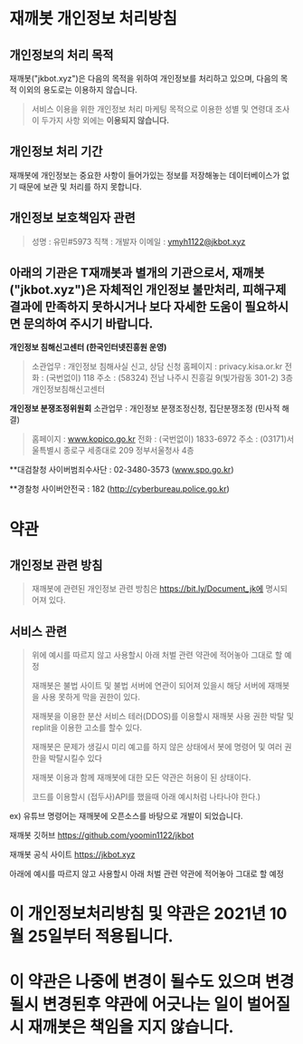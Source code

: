 # 재깨봇 개인정보 처리방침

## 개인정보의 처리 목적
재깨봇("jkbot.xyz")은 다음의 목적을 위하여 개인정보를 처리하고 있으며, 다음의 목적 이외의 용도로는 이용하지 않습니다.
> 서비스 이용을 위한 개인정보 처리
> 마케팅 목적으로 이용한 성별 및 연령대 조사
이 두가지 사항 외에는 **이용되지 않습니다.**

## 개인정보 처리 기간
재깨봇에 개인정보는 중요한 사항이 들어가있는 정보를 저장해놓는 데이터베이스가 없기 때문에 보관 및 처리를 하지 못합니다.


## 개인정보 보호책임자 관련

>  성명 : 유민#5973
>  직책 : 개발자
>  이메일 : ymyh1122@jkbot.xyz


## 아래의 기관은 T재깨봇과 별개의 기관으로서, 재깨봇("jkbot.xyz")은 자체적인 개인정보 불만처리, 피해구제 결과에 만족하지 못하시거나 보다 자세한 도움이 필요하시면 문의하여 주시기 바랍니다.



**개인정보 침해신고센터 (한국인터넷진흥원 운영)**
> 소관업무 : 개인정보 침해사실 신고, 상담 신청
> 홈페이지 : privacy.kisa.or.kr
> 전화 : (국번없이) 118
> 주소 : (58324) 전남 나주시 진흥길 9(빛가람동 301-2) 3층 개인정보침해신고센터



**개인정보 분쟁조정위원회**
소관업무 : 개인정보 분쟁조정신청, 집단분쟁조정 (민사적 해결)
> 홈페이지 : www.kopico.go.kr
> 전화 : (국번없이) 1833-6972
> 주소 : (03171)서울특별시 종로구 세종대로 209 정부서울청사 4층


**대검찰청 사이버범죄수사단 : 02-3480-3573 (www.spo.go.kr)


**경찰청 사이버안전국 : 182 (http://cyberbureau.police.go.kr)




# 약관
## 개인정보 관련 방침
> 재깨봇에 관련된 개인정보 관련 방침은 https://bit.ly/Document_jk에 명시되어져 있다.

## 서비스 관련
> 위에 예시를 따르지 않고 사용할시 아래 처벌 관련 약관에 적어놓아 그대로 할 예정
> 
> 재깨봇은 불법 사이트 및 불법 서버에 연관이 되어져 있을시 해당 서버에 재깨봇을 사용 못하게 막을 권한이 있다. 
> 
> 재깨봇을 이용한 분산 서비스 테러(DDOS)를 이용할시 재깨봇 사용 권한 박탈 및 replit을 이용한 고소를 할수 있다. 
> 
> 재깨봇은 문제가 생길시 미리 예고를 하지 않은 상태에서 봇에 명령어 및 여러 권한을 박탈시킬수 있다 
> 
> 재깨봇 이용과 함께 재깨봇에 대한 모든 약관은 허용이 된 상태이다. 
> 
> 코드를 이용할시 (접두사)API를 했을때 아래 예시처럼 나타나야 한다.)
> 
ex)
유튜브 명령어는 재깨봇에 오픈소스를 바탕으로 개발이 되었습니다.

재깨봇 깃허브 https://github.com/yoomin1122/jkbot

재깨봇 공식 사이트 https://jkbot.xyz

아래에 예시를 따르지 않고 사용할시 아래 처벌 관련 약관에 적어놓아 그대로 할 예정

# 이 개인정보처리방침 및 약관은 2021년 10월 25일부터 적용됩니다.
# 이 약관은 나중에 변경이 될수도 있으며 변경될시 변경된후 약관에 어긋나는 일이 벌어질시 재깨봇은 책임을 지지 않습니다.
